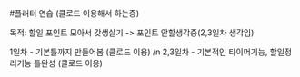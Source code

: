 #플러터 연습 (클로드 이용해서 하는중) 


목적: 할일 포인트 모아서 갓생살기 -> 포인트 안할생각중(2,3일차 생각임)




1일차 - 기본틀까지 만들어봄 (클로드 이용) /n
2,3일차 - 기본적인 타이머기능, 할일정리기능 틀완성 (클로드 이용) 
